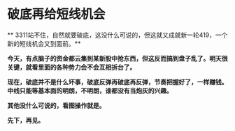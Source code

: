 破底再给短线机会
====

			

** 3311站不住，自然就要破底，这没什么可说的，但这就又成就新一轮419，一个新的短线机会又到面前。**

**今天，有点脑子的资金都云集到某新股中抢东西，但这反而搞到盘子乱了。明天很关键，就看里面的各种势力会不会互相拆台了。**

**现在，破底并不是什么坏事，破底反弹再破底再反弹，节奏把握好了，一样赚钱。中线只能等基本面的明朗，不明朗，谁都没有当炮灰的兴趣。**

**其他没什么可说的，看图操作就是。**

**先下，再见。**
